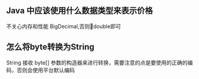 ## Java 中应该使用什么数据类型来表示价格

不关心内存和性能 BigDecimal,否则double即可

## 怎么将byte转换为String

String 接收 byte[] 参数的构造器来进行转换，需要注意的点是要使用的正确的编码，否则会使用平台默认编码
